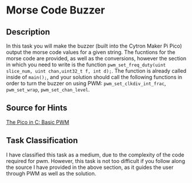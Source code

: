 # Morse Code Buzzer

## Description

In this task you will make the buzzer (built into the Cytron Maker Pi Pico) output the morse code values for a given string. The fucntions for the morse code are provided, as well as the conversions, however the section in which you need to write is the function `pwm_set_freq_duty(uint slice_num, uint chan,uint32_t f, int d);`. The function is already called inside of `main();`, and your solution should call the following functions in order to turn the buzzer on using PWM: `pwm_set_clkdiv_int_frac`, `pwm_set_wrap`, `pwm_set_chan_level`.

## Source for Hints

[The Pico in C: Basic PWM](https://www.i-programmer.info/programming/hardware/14849-the-pico-in-c-basic-pwm.html)

## Task Classification

I have classified this task as a medium, due to the complexity of the code required for pwm. However, this task is not too difficult if you follow along the source I have provided in the above section, as it guides the user through PWM as well as the solution.